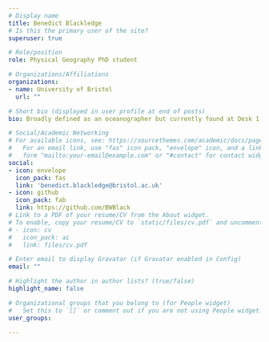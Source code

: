 ```yaml
---
# Display name
title: Benedict Blackledge
# Is this the primary user of the site?
superuser: true

# Role/position
role: Physical Geography PhD student

# Organizations/Affiliations
organizations:
- name: University of Bristol
  url: ""

# Short bio (displayed in user profile at end of posts)
bio: Broadly defined as an oceanographer but currently found at Desk 1, my research covers the interactions of marine phsyics and biogeochemistry. I do have a general interest in Earth-science computing methods and observational analysis.

# Social/Academic Networking
# For available icons, see: https://sourcethemes.com/academic/docs/page-builder/#icons
#   For an email link, use "fas" icon pack, "envelope" icon, and a link in the
#   form "mailto:your-email@example.com" or "#contact" for contact widget.
social:
- icon: envelope
  icon_pack: fas
  link: 'benedict.blackledge@bristol.ac.uk'
- icon: github
  icon_pack: fab
  link: https://github.com/BWBlack
# Link to a PDF of your resume/CV from the About widget.
# To enable, copy your resume/CV to `static/files/cv.pdf` and uncomment the lines below.
# - icon: cv
#   icon_pack: ai
#   link: files/cv.pdf

# Enter email to display Gravatar (if Gravatar enabled in Config)
email: ""

# Highlight the author in author lists? (true/false)
highlight_name: false

# Organizational groups that you belong to (for People widget)
#   Set this to `[]` or comment out if you are not using People widget.
user_groups:

---
```


